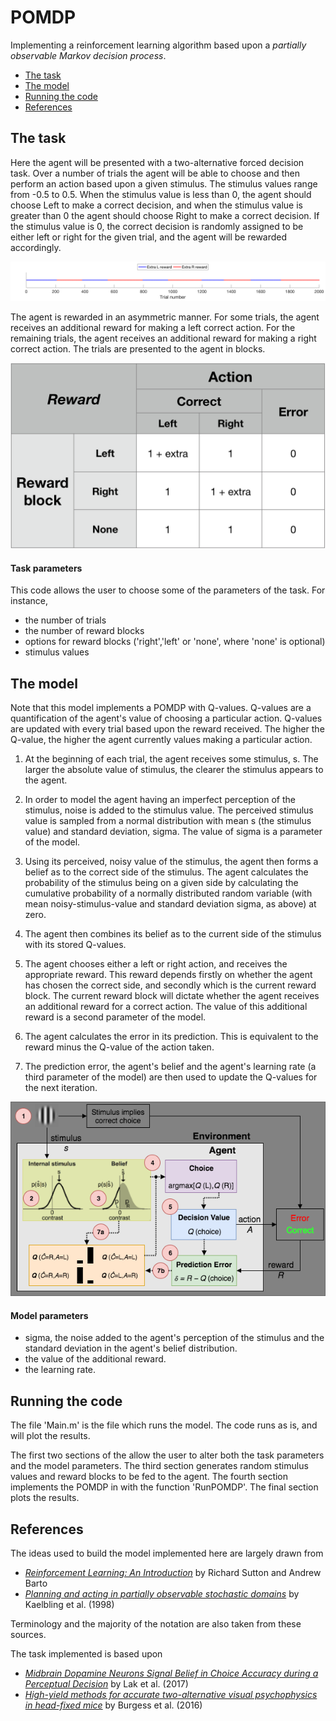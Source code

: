 # POMDP

Implementing a reinforcement learning algorithm based upon a _partially observable Markov decision process_. 

* [The task](#the-task)
* [The model](#the-model)
* [Running the code](#running-the-code)
* [References](#references)

## The task

Here the agent will be presented with a two-alternative forced decision task. Over a number of trials the agent will be able to choose and then perform an action based upon a given stimulus. The stimulus values range from -0.5 to 0.5. When the stimulus value is less than 0, the agent should choose Left to make a correct decision, and when the stimulus value is greater than 0 the agent should choose Right to make a correct decision. If the stimulus value is 0, the correct decision is randomly assigned to be either left or right for the given trial, and the agent will be rewarded accordingly.

![Block structure](img/blockReward.png)

The agent is rewarded in an asymmetric manner. For some trials, the agent receives an additional reward for making a left correct action. For the remaining trials, the agent receives an additional reward for making a right correct action. The trials are presented to the agent in blocks.

![Reward structure](img/reward-table.png)

#### Task parameters

This code allows the user to choose some of the parameters of the task. For instance,

- the number of trials
- the number of reward blocks
- options for reward blocks ('right','left' or 'none', where 'none' is optional)
- stimulus values

## The model

Note that this model implements a POMDP with Q-values. Q-values are a quantification of the agent's value of choosing a particular action. Q-values are updated with every trial based upon the reward received. The higher the Q-value, the higher the agent currently values making a particular action.

1. At the beginning of each trial, the agent receives some stimulus, s. The larger the absolute value of stimulus, the clearer the stimulus appears to the agent.

2. In order to model the agent having an imperfect perception of the stimulus, noise is added to the stimulus value. The perceived stimulus value is sampled from a normal distribution with mean s (the stimulus value) and standard deviation, sigma. The value of sigma is a parameter of the model.

3. Using its perceived, noisy value of the stimulus, the agent then forms a belief as to the correct side of the stimulus. The agent calculates the probability of the stimulus being on a given side by calculating the cumulative probability of a normally distributed random variable (with mean noisy-stimulus-value and standard deviation sigma, as above) at zero.

4. The agent then combines its belief as to the current side of the stimulus with its stored Q-values.

5. The agent chooses either a left or right action, and receives the appropriate reward. This reward depends firstly on whether the agent has chosen the correct side, and secondly which is the current reward block. The current reward block will dictate whether the agent receives an additional reward for a correct action. The value of this additional reward is a second parameter of the model.

6. The agent calculates the error in its prediction. This is equivalent to the reward minus the Q-value of the action taken.

7. The prediction error, the agent's belief and the agent's learning rate (a third parameter of the model) are then used to update the Q-values for the next iteration. 

 
![POMDP model flowchart](img/POMDP-flowchart.png)

#### Model parameters

- sigma, the noise added to the agent's perception of the stimulus and the standard deviation in the agent's belief distribution.
- the value of the additional reward.
- the learning rate.

## Running the code

The file 'Main.m' is the file which runs the model. The code runs as is, and will plot the results.

The first two sections of the allow the user to alter both the task parameters and the model parameters. The third section generates random stimulus values and reward blocks to be fed to the agent. The fourth section implements the POMDP in with the function 'RunPOMDP'. The final section plots the results.


## References

The ideas used to build the model implemented here are largely drawn from 
* [_Reinforcement Learning: An Introduction_](http://people.inf.elte.hu/lorincz/Files/RL_2006/SuttonBook.pdf) by Richard Sutton and Andrew Barto
* [_Planning and acting in partially observable stochastic domains_](https://doi.org/10.1016/S0004-3702(98)00023-X) by Kaelbling et al. (1998)

Terminology and the majority of the notation are also taken from these sources.

The task implemented is based upon
* [_Midbrain Dopamine Neurons Signal Belief in Choice Accuracy during a Perceptual Decision_](http://dx.doi.org/10.1016/j.cub.2017.02.026) by Lak et al. (2017)
* [_High-yield methods for accurate two-alternative visual psychophysics in head-fixed mice_](http://dx.doi.org/10.1101/051912) by Burgess et al. (2016)

